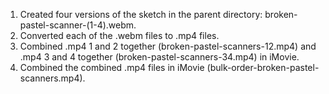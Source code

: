 1. Created four versions of the sketch in the parent directory: broken-pastel-scanner-(1-4).webm.
2. Converted each of the .webm files to .mp4 files.
3. Combined .mp4 1 and 2 together (broken-pastel-scanners-12.mp4) and .mp4 3 and 4 together (broken-pastel-scanners-34.mp4) in iMovie.
4. Combined the combined .mp4 files in iMovie (bulk-order-broken-pastel-scanners.mp4).
